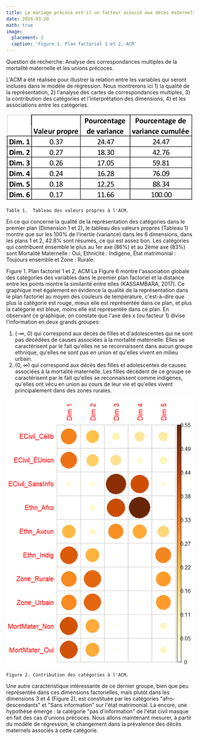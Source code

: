 ```yaml
---
title: Le mariage précoce est-il un facteur associé aux décès maternels des adolescentes et des filles en Colombie ?
date: 2024-03-20
math: true
image:
  placement: 2
  caption: 'Figure 1. Plan factoriel 1 et 2, ACM'
---
```


Question de recherche: Analyse des correspondances multiples de la mortalité maternelle et les unions précoces.

L'ACM a été réalisée pour illustrer la relation entre les variables qui seront incluses dans le modèle de régression. Nous montrerons ici 1) la qualité de la représentation, 2) l'analyse des cartes de correspondances multiples, 3) la contribution des catégories et l'interprétation des dimensions, 4) et les associations entre les catégories.

![png](featured2.png) 
```
Table 1.  Tableau des valeurs propres à l'ACM.
```


En ce qui concerne la qualité de la représentation des catégories dans le premier plan (Dimension 1 et 2), le tableau des valeurs propres (Tableau 1) montre que sur les 100% de l'inertie (variance) dans les 6 dimensions, dans les plans 1 et 2, 42.8% sont résumés, ce qui est assez bon. Les catégories qui contribuent ensemble le plus au 1er axe (86%) et au 2ème axe (83%) sont Mortalité Maternelle : Oui, Ethnicité : Indigène, État matrimonial : Toujours ensemble et Zone : Rurale. 

Figure 1. Plan factoriel 1 et 2, ACM
La Figure 6 montre l'association globale des catégories des variables dans le premier plan factoriel et la distance entre les points montre la similarité entre elles (KASSAMBARA, 2017). Ce graphique met également en évidence la qualité de la représentation dans le plan factoriel au moyen des couleurs de température, c'est-à-dire que plus la catégorie est rouge, mieux elle est représentée dans ce plan, et plus la catégorie est bleue, moins elle est représentée dans ce plan. En observant ce graphique, on constate que l'axe des x (ou facteur 1) divise l'information en deux grands groupes:
1.	(-∞, 0) qui correspond aux décès de filles et d'adolescentes qui ne sont pas décédées de causes associées à la mortalité maternelle. Elles se caractérisent par le fait qu'elles ne se reconnaissent dans aucun groupe ethnique, qu'elles ne sont pas en union et qu'elles vivent en milieu urbain.
2.	(0, ∞) qui correspond aux décès des filles et adolescentes de causes associées à la mortalité maternelle. Les filles décèdent de ce groupe se caractérisent par le fait qu'elles se reconnaissent comme indigènes, qu'elles ont vécu en union au cours de leur vie et qu'elles vivent principalement dans des zones rurales.

![png](featured3.png) 
```
Figure 2. Contribution des catégories à l'ACM.
```

Une autre caractéristique intéressante de ce dernier groupe, bien que peu représentée dans ces dimensions factorielles, mais plutôt dans les dimensions 3 et 4 (Figure 2), est constituée par les catégories "afro-descendants" et "Sans information" sur l'état matrimonial. Là encore, une hypothèse émerge : la catégorie "pas d'information" de l'état civil masque en fait des cas d'unions précoces. Nous allons maintenant mesurer, à partir du modèle de régression, le changement dans la prévalence des décès maternels associés à cette catégorie.
